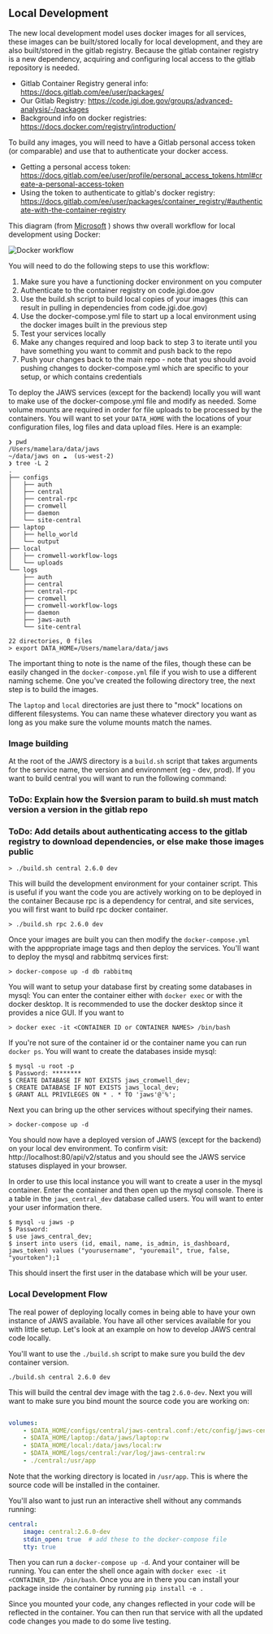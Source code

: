 ## Local Development

The new local development model uses docker images for all services, these images can be built/stored locally for local development, and they are also built/stored in the gitlab registry. Because the gitlab container registry is a new dependency, acquiring and configuring local access to the gitlab repository is needed.

* Gitlab Container Registry general info: https://docs.gitlab.com/ee/user/packages/
* Our Gitlab Registry: https://code.jgi.doe.gov/groups/advanced-analysis/-/packages
* Background info on docker registries: https://docs.docker.com/registry/introduction/

To build any images, you will need to have a Gitlab personal access token (or comparable) and use that to
authenticate your docker access.

* Getting a personal access token: https://docs.gitlab.com/ee/user/profile/personal_access_tokens.html#create-a-personal-access-token
* Using the token to authenticate to gitlab's docker registry: https://docs.gitlab.com/ee/user/packages/container_registry/#authenticate-with-the-container-registry

This diagram (from [Microsoft](https://docs.microsoft.com/en-us/dotnet/architecture/microservices/docker-application-development-process/docker-app-development-workflow) ) shows thw overall workflow for local development using Docker:

![Docker workflow](https://docs.microsoft.com/en-us/dotnet/architecture/microservices/docker-application-development-process/media/docker-app-development-workflow/life-cycle-containerized-apps-docker-cli.png)

You will need to do the following steps to use this workflow:

1. Make sure you have a functioning docker environment on you computer
2. Authenticate to the container registry on code.jgi.doe.gov
3. Use the build.sh script to build local copies of your images (this can result in pulling in dependencies from code.jgi.doe.gov)
4. Use the docker-compose.yml file to start up a local environment using the docker images built in the previous step
5. Test your services locally
6. Make any changes required and loop back to step 3 to iterate until you have something you want to commit and push back to the repo
7. Push your changes back to the main repo - note that you should avoid pushing changes to docker-compose.yml which are specific to your setup, or which contains credentials

To deploy the JAWS services (except for the backend) locally you will want to make use
of the docker-compose.yml file and modify as needed. Some volume mounts are required in order for file uploads to
be processed by the containers. You will want to set your `DATA_HOME` with the locations of your
configuration files, log files and data upload files. Here is an example: 


```console
❯ pwd
/Users/mamelara/data/jaws
~/data/jaws on ☁️  (us-west-2)
❯ tree -L 2
.
├── configs
│   ├── auth
│   ├── central
│   ├── central-rpc
│   ├── cromwell
│   ├── daemon
│   └── site-central
├── laptop
│   ├── hello_world
│   └── output
├── local
│   ├── cromwell-workflow-logs
│   └── uploads
└── logs
    ├── auth
    ├── central
    ├── central-rpc
    ├── cromwell
    ├── cromwell-workflow-logs
    ├── daemon
    ├── jaws-auth
    └── site-central

22 directories, 0 files
> export DATA_HOME=/Users/mamelara/data/jaws
```

The important thing to note is the name of the files, though these can be easily changed
in the `docker-compose.yml` file if you wish to use a different naming scheme. One you've
created the following directory tree, the next step is to build the images.

The `laptop` and `local` directories are just there to "mock" locations on different filesystems. You can name these whatever directory
you want as long as you make sure the volume mounts match the names.

### Image building
At the root of the JAWS directory is a `build.sh` script that takes arguments for 
 the service name, the version and environment (eg - dev, prod). If you want to build central you will
want to run the following command: 

### ToDo: Explain how the $version param to build.sh must match version a version in the gitlab repo
### ToDo: Add details about authenticating access to the gitlab registry to download dependencies, or else make those images public

```console
> ./build.sh central 2.6.0 dev
```

This will build the development environment for your container script. This is useful if you want the code you are actively working on to be deployed in the container
Because rpc is a dependency for central, and site services, you will first want to build rpc docker container. 

```console
> ./build.sh rpc 2.6.0 dev
```

Once your images are built you can then modify the `docker-compose.yml` with the apppropriate 
image tags and then deploy the services. You'll want to deploy the mysql and rabbitmq services
first: 

```console
> docker-compose up -d db rabbitmq
```
You will want to setup your database first by creating some databases in mysql: 
You can enter the container either with `docker exec` or with the docker desktop. It is recommended 
to use the docker desktop since it provides a nice GUI. If you want to
```console
> docker exec -it <CONTAINER ID or CONTAINER NAMES> /bin/bash
```

If you're not sure of the container id or the container name you can run `docker ps`.
You will want to create the databases inside mysql: 

```console
$ mysql -u root -p 
$ Password: ********
$ CREATE DATABASE IF NOT EXISTS jaws_cromwell_dev;
$ CREATE DATABASE IF NOT EXISTS jaws_local_dev;
$ GRANT ALL PRIVILEGES ON * . * TO 'jaws'@'%';
```

Next you can bring up the other services without specifying their names.

```console
> docker-compose up -d
```

You should now have a deployed version of JAWS (except for the backend) on your local dev environment. To confirm
visit: http://localhost:80/api/v2/status and you should see the JAWS service statuses displayed in your browser. 

In order to use this local instance you will want to create a user in the mysql container. Enter the container and then
open up the mysql console. There is a table in the `jaws_central_dev` database called users. You will want to enter your
user information there. 

````console
$ mysql -u jaws -p
$ Password:
$ use jaws_central_dev;
$ insert into users (id, email, name, is_admin, is_dashboard, jaws_token) values ("yourusername", "youremail", true, false, "yourtoken");1
````

This should insert the first user in the database which will be your user. 

### Local Development Flow
The real power of deploying locally comes in being able to have your own instance of JAWS available. You have
all other services available for you with little setup. Let's look at an example on how to develop JAWS central code 
locally.

You'll want to use the `./build.sh` script to make sure you build the dev container version.

```console
./build.sh central 2.6.0 dev
```

This will build the central dev image with the tag `2.6.0-dev`. Next you will want to make sure you bind mount the source code you are working on: 

```yaml

volumes:
	- $DATA_HOME/configs/central/jaws-central.conf:/etc/config/jaws-central.conf
	- $DATA_HOME/laptop:/data/jaws/laptop:rw
	- $DATA_HOME/local:/data/jaws/local:rw
	- $DATA_HOME/logs/central:/var/log/jaws-central:rw
	- ./central:/usr/app
```

Note that the working directory is located in `/usr/app`. This is where the source code will be installed in the container.

You'll also want to just run an interactive shell without any commands running:

```yaml
central:
	image: central:2.6.0-dev
	stdin_open: true  # add these to the docker-compose file
	tty: true
```

Then you can run a `docker-compose up -d`. And your container will be running. You can enter the shell once again
with `docker exec -it <CONTAINER_ID> /bin/bash`. Once you are in there you can install your package inside
the container by running `pip install -e .`

Since you mounted your code, any changes reflected in your code will be reflected in the container. You can then
run that service with all the updated code changes you made to do some live testing. 
